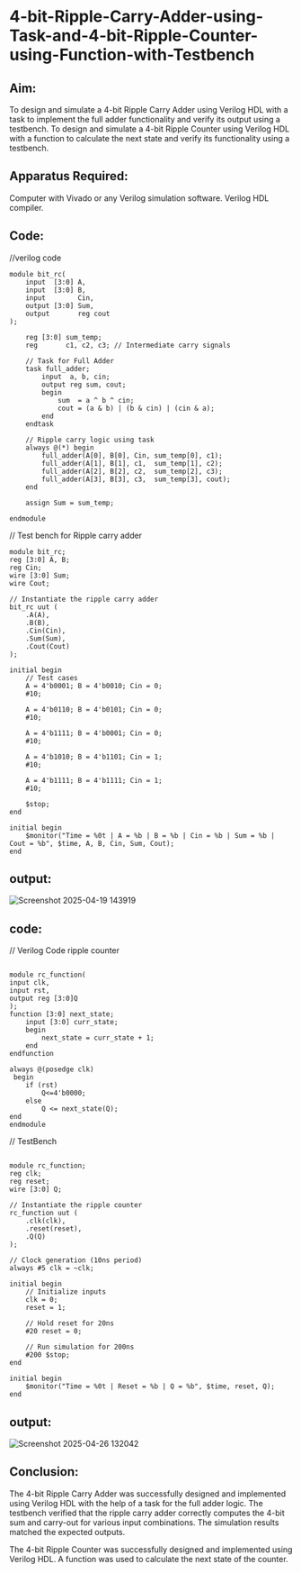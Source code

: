 # 4-bit-Ripple-Carry-Adder-using-Task-and-4-bit-Ripple-Counter-using-Function-with-Testbench
## Aim:
To design and simulate a 4-bit Ripple Carry Adder using Verilog HDL with a task to implement the full adder functionality and verify its output using a testbench.
To design and simulate a 4-bit Ripple Counter using Verilog HDL with a function to calculate the next state and verify its functionality using a testbench.

## Apparatus Required:
Computer with Vivado or any Verilog simulation software.
Verilog HDL compiler.

## Code:
//verilog code
```
module bit_rc(
    input  [3:0] A,     
    input  [3:0] B,      
    input        Cin,    
    output [3:0] Sum,    
    output       reg cout    
);

    reg [3:0] sum_temp;
    reg       c1, c2, c3; // Intermediate carry signals

    // Task for Full Adder
    task full_adder;
        input  a, b, cin;
        output reg sum, cout;
        begin
            sum  = a ^ b ^ cin;
            cout = (a & b) | (b & cin) | (cin & a);
        end
    endtask

    // Ripple carry logic using task
    always @(*) begin
        full_adder(A[0], B[0], Cin, sum_temp[0], c1);
        full_adder(A[1], B[1], c1,  sum_temp[1], c2);
        full_adder(A[2], B[2], c2,  sum_temp[2], c3);
        full_adder(A[3], B[3], c3,  sum_temp[3], cout);
    end

    assign Sum = sum_temp;

endmodule
```


// Test bench for Ripple carry adder
```
module bit_rc;
reg [3:0] A, B;
reg Cin;
wire [3:0] Sum;
wire Cout;

// Instantiate the ripple carry adder
bit_rc uut (
    .A(A),
    .B(B),
    .Cin(Cin),
    .Sum(Sum),
    .Cout(Cout)
);

initial begin
    // Test cases
    A = 4'b0001; B = 4'b0010; Cin = 0;
    #10;
    
    A = 4'b0110; B = 4'b0101; Cin = 0;
    #10;
    
    A = 4'b1111; B = 4'b0001; Cin = 0;
    #10;
    
    A = 4'b1010; B = 4'b1101; Cin = 1;
    #10;
    
    A = 4'b1111; B = 4'b1111; Cin = 1;
    #10;

    $stop;
end

initial begin
    $monitor("Time = %0t | A = %b | B = %b | Cin = %b | Sum = %b | Cout = %b", $time, A, B, Cin, Sum, Cout);
end
```
## output:
![Screenshot 2025-04-19 143919](https://github.com/user-attachments/assets/07d3f674-3f5c-4315-96a8-4c292410b403)

## code:

// Verilog Code ripple counter
```

module rc_function(
input clk,
input rst,
output reg [3:0]Q
);
function [3:0] next_state;
    input [3:0] curr_state;
    begin
        next_state = curr_state + 1;
    end
endfunction
    
always @(posedge clk)
 begin
    if (rst)
        Q<=4'b0000;       
    else
        Q <= next_state(Q);
end
endmodule
```

// TestBench
```

module rc_function;
reg clk;
reg reset;
wire [3:0] Q;

// Instantiate the ripple counter
rc_function uut (
    .clk(clk),
    .reset(reset),
    .Q(Q)
);

// Clock generation (10ns period)
always #5 clk = ~clk;

initial begin
    // Initialize inputs
    clk = 0;
    reset = 1;

    // Hold reset for 20ns
    #20 reset = 0;

    // Run simulation for 200ns
    #200 $stop;
end

initial begin
    $monitor("Time = %0t | Reset = %b | Q = %b", $time, reset, Q);
end
```
## output:
![Screenshot 2025-04-26 132042](https://github.com/user-attachments/assets/1d13b965-e0b5-45a1-bf21-85a4fc188908)


## Conclusion:
The 4-bit Ripple Carry Adder was successfully designed and implemented using Verilog HDL with the help of a task for the full adder logic. The testbench verified that the ripple carry adder correctly computes the 4-bit sum and carry-out for various input combinations. The simulation results matched the expected outputs.

The 4-bit Ripple Counter was successfully designed and implemented using Verilog HDL. A function was used to calculate the next state of the counter.

